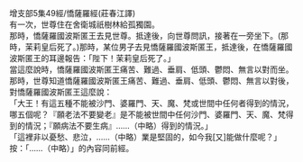 增支部5集49經/憍薩羅經(莊春江譯)  
有一次，世尊住在舍衛城祇樹林給孤獨園。  
那時，憍薩羅國波斯匿王去見世尊。抵達後，向世尊問訊，接著在一旁坐下。(那時，茉莉皇后死了。)那時，某位男子去見憍薩羅國波斯匿王，抵達後，在憍薩羅國波斯匿王的耳邊報告：「陛下！茉莉皇后死了。」  
當這麼說時，憍薩羅國波斯匿王痛苦、難過、垂肩、低頭、鬱悶、無言以對而坐。  
那時，世尊知道憍薩羅國波斯匿王痛苦、難過、垂肩、低頭、鬱悶、無言以對後，對憍薩羅國波斯匿王這麼說：  
「大王！有這五種不能被沙門、婆羅門、天、魔、梵或世間中任何者得到的情況，哪五個呢？『願老法不要變老』是不能被世間中任何沙門、婆羅門、天、魔、梵得到的情況；『願病法不要生病』……（中略）得到的情況。」  
「這裡非以憂愁、悲泣，……（中略）業是堅固的，如今我[又]能做什麼呢？」  
按：「……（中略）」的內容同前經。  
  
  
